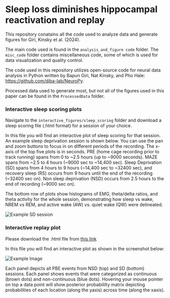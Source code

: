 # Sleep loss diminishes hippocampal reactivation and replay
This repository conatains all the code used to analyze data and generate figures for Giri, Kinsky et al. (2024).  

The main code used is found in the `analysis_and_figure code` folder. The `misc_code` folder contains miscellaneous code, some of which is used for data visualization and quality control.  

The code used in this repository utilizes open-source code for neural data analysis in Python written by Bapun Giri, Nat Kinsky, and Pho Hale: https://github.com/diba-lab/NeuroPy.

Processed data used to generate most, but not all of the figures used in this paper can be found in the `ProcessedData` folder.


### Interactive sleep scoring plots
Navigate to the `interactive_figures/sleep_scoring` folder and download a sleep scoring file (.html format) for a session of your choice.  

In this file you will find an interactive plot of sleep scoring for that session. An example sleep deprivation session is shown below. You can use the pan and zoom buttons to focus in on different periods of the recording. The x-axis of the top five plots is in seconds. PRE (home cage recording prior to track running) spans from 0 to ~2.5 hours (up to ~9000 seconds). MAZE spans from ~2.5 to 4 hours (~9000 sec to ~14,400 sec). Sleep Deprivation (SD) spans from 4 hours to 9 hours (~14,400 sec to ~32400 sec), and recovery sleep (RS) occurs from 9 hours until the end of the recording (~32400 sec on).  Non sleep deprivation (NSD) occurs from 2.5 hours to the end of recording (~9000 sec on).  

The bottom row of plots show histograms of EMG, theta/delta ratios, and theta activity for the whole session, demonstrating how sleep vs wake, NREM vs REM, and active wake (AW) vs. quiet wake (QW) were delineated.

![Example SD session](sleep_scoring_example.png) 

### Interactive replay plot
Please download the .html file from [this link](interactive_figures/trajectory_replay_events.html) 

In this file you will find an interactive plot as shown in the screenshot below:

![Example Image](replay_events_screenshot.png)

Each panel depicts all PBE events from NSD (top) and SD (bottom) sessions. Each panel shows events that were categorized as continuous (brown dots) and non-continuous (blue dots). Hovering your mouse pointer on top a data point will show posterior probabililty matrix depicting probabilities of each location (along the yaxis) across time (along the xaxis).
